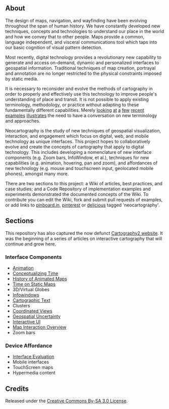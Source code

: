 ## About

The design of maps, navigation, and wayfinding have been evolving throughout the span of human history. We have constantly developed new techniques, concepts and technologies to understand our place in the world and how we convey that to other people. Maps provide a common, language independent, and visceral communications tool which taps into our basic cognition of visual pattern detection.

Most recently, digital technology provides a revolutionary new capability to generate and access on-demand, dynamic and personalized interfaces to geospatial information. Traditional techniques of map creation, portrayal and annotation are no longer restricted to the physical constraints imposed by static media. 

It is necessary to reconsider and evolve the methods of cartography in order to properly and effectively use this technology to improve people's understanding of place and transit. It is not possible to apply existing terminology, methodology, or practice without adapting to these fundamentally different capabilities. Merely [looking](http://cartography.oregonstate.edu/demos/CompositeMapProjection) [at](http://areyousafeatlanta.com/) [a](http://www.buzzfeed.com/angelameiquan/32-imaginative-and-beautifully-designed-maps-70fn) [few](http://www.youtube.com/watch?v=zhhWkJxSSyg) [recent](http://hint.fm/wind/) [examples](http://pinterest.com/shashashasha/mapping/) [illustrates](http://www.guardian.co.uk/news/datablog/interactive/2012/oct/01/first-world-war-royal-navy-ships-mapped) the need to have a conversation on new terminology and approaches.

Neocartography is the study of new techniques of geospatial visualization, interaction, and engagement which focus on digital, web, and mobile technology as unique interfaces. This project hopes to collaboratively evolve and create the concepts of cartography that apply to digital technology. This includes developing a nomenclature of new interface components (e.g. Zoom bars, InfoWindow, et al.), techniques for new capabilities (e.g. animation, hovering, pan and zoom), and affordances of new technology (e.g. mouse and touchscreen input, geolocated mobile phones), amongst many more.

There are two sections to this project: a Wiki of articles, best practices, and case studies; and a Code Repository of implementation examples and experiments demonstrated the documented concepts of the Wiki. To contribute you can edit the Wiki, fork and submit pull requests of examples, or add links to [pinboard.in](https://pinboard.in/t:neocartography), [pinterest](http://pinterest.com/search/pins/?q=neocartography) or [delicious](https://delicious.com/search?p=neocartography) tagged 'neocartography'. 

## Sections

This repository has also captured the now defunct [Cartography2 website](Cartography2). It was the beginning of a series of articles on interactive cartography that will continue and grow here.

### Interface Components

* [Animation](OverviewAnimated)
 * [Conceptualizing Time](TimeAnimation)
 * [History of Animated Maps](HistoryMapAnimation)
 * [Time on Static Maps](RepresentingTimeStatic)
* 3D/Virtual Globes
* [Infowindows](DataProbing)
* [Cartographic Text](CartographicText)
* Clusters
* [Coordinated Views](CoordinatedViews)
* [Geospatial Uncertainty](GeospatialUncertainty)
* [Interactive UI](OverviewUI)
 * [Map Interaction Overview](MapInteractionOverview)
* Zoom bars

### Device Affordance

* [Interface Evaluation](InterfaceEvaluation)
* Mobile interfaces
* TouchScreen maps
* Hypermedia content

## Credits

Released under the [Creative Commons By-SA 3.0 License](http://creativecommons.org/licenses/by-sa/3.0/us/).